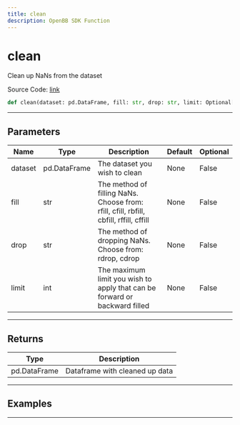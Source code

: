 ```yaml
---
title: clean
description: OpenBB SDK Function
---
```


# clean

Clean up NaNs from the dataset

Source Code: [link](https://github.com/OpenBB-finance/OpenBBTerminal/tree/main/openbb_terminal/econometrics/econometrics_model.py#L65)

```python
def clean(dataset: pd.DataFrame, fill: str, drop: str, limit: Optional[int]) -> DataFrame
```
---

## Parameters

| Name | Type | Description | Default | Optional |
| ---- | ---- | ----------- | ------- | -------- |
| dataset | pd.DataFrame | The dataset you wish to clean | None | False |
| fill | str | The method of filling NaNs. Choose from:<br/>rfill, cfill, rbfill, cbfill, rffill, cffill | None | False |
| drop | str | The method of dropping NaNs. Choose from:<br/>rdrop, cdrop | None | False |
| limit | int | The maximum limit you wish to apply that can be forward or backward filled | None | False |

---

## Returns

| Type | Description |
| ---- | ----------- |
| pd.DataFrame | Dataframe with cleaned up data |

---

## Examples

---

